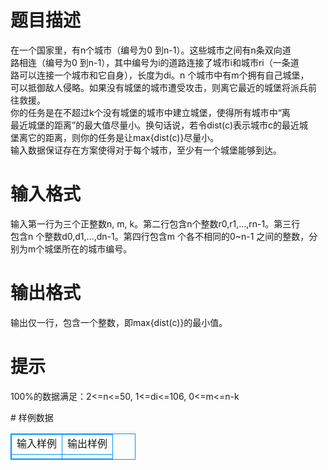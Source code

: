 # 

 
 # 题目描述 
<p>
在一个国家里，有n个城市（编号为0 到n-1）。这些城市之间有n条双向道<br>路相连（编号为0 到n-1），其中编号为i的道路连接了城市i和城市ri（一条道<br>路可以连接一个城市和它自身），长度为di。n 个城市中有m个拥有自己城堡，<br>可以抵御敌人侵略。如果没有城堡的城市遭受攻击，则离它最近的城堡将派兵前<br>往救援。<br>你的任务是在不超过k个没有城堡的城市中建立城堡，使得所有城市中“离<br>最近城堡的距离”的最大值尽量小。换句话说，若令dist(c)表示城市c的最近城<br>堡离它的距离，则你的任务是让max{dist(c)}尽量小。<br>输入数据保证存在方案使得对于每个城市，至少有一个城堡能够到达。<br></p> 

 
 # 输入格式 
<p>
输入第一行为三个正整数n, m, k。第二行包含n个整数r0,r1,…,rn-1。第三行<br>包含n 个整数d0,d1,…,dn-1。第四行包含m 个各不相同的0~n-1 之间的整数，分<br>别为m个城堡所在的城市编号。<br></p> 

 
 # 输出格式 
<p>
输出仅一行，包含一个整数，即max{dist(c)}的最小值。</p> 

 
 # 提示 
<p>
100%的数据满足：2<=n<=50, 1<=di<=106, 0<=m<=n-k</p> 
# 样例数据
<style>
        table,table tr th, table tr td { border:1px solid #0094ff; }
        table { width: 200px; min-height: 25px; line-height: 25px; text-align: center; border-collapse: collapse;}   
    </style>
<table>
	<tr>
		<td>输入样例</td>
		<td>输出样例</td>
	</tr>
<tr><td></td><td></td></tr></table>
